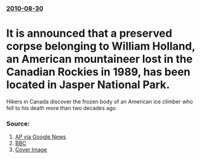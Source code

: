 ### [2010-08-30](/news/2010/08/30/index.md)

# It is announced that a preserved corpse belonging to William Holland, an American mountaineer lost in the Canadian Rockies in 1989, has been located in Jasper National Park. 

Hikers in Canada discover the frozen body of an American ice climber who fell to his death more than two decades ago.


### Source:

1. [AP via Google News](http://www.google.com/hostednews/ap/article/ALeqM5gdrkCPfSKwseRHUuw8gCODRms-bQD9HTVV9G0)
2. [BBC](http://www.bbc.co.uk/news/world-us-canada-11134084)
2. [Cover Image](http://www.bbc.co.uk/news/special/2015/newsspec_10857/bbc_news_logo.png?cb=1)
